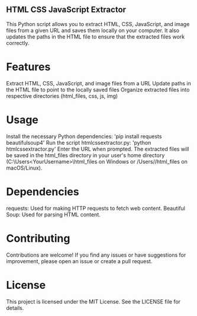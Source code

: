 
## HTML CSS JavaScript Extractor
This Python script allows you to extract HTML, CSS, JavaScript, and image files from a given URL and saves them locally on your computer. It also updates the paths in the HTML file to ensure that the extracted files work correctly.

# Features
Extract HTML, CSS, JavaScript, and image files from a URL
Update paths in the HTML file to point to the locally saved files
Organize extracted files into respective directories (html_files, css, js, img)
# Usage
Install the necessary Python dependencies:
'pip install requests beautifulsoup4'
Run the script htmlcssextractor.py:
'python htmlcssextractor.py'
Enter the URL when prompted.
The extracted files will be saved in the html_files directory in your user's home directory (C:\Users\<YourUsername>\html_files on Windows or /Users/<YourUsername>/html_files on macOS/Linux).
# Dependencies
requests: Used for making HTTP requests to fetch web content.
Beautiful Soup: Used for parsing HTML content.
# Contributing
Contributions are welcome! If you find any issues or have suggestions for improvement, please open an issue or create a pull request.

# License
This project is licensed under the MIT License. See the LICENSE file for details.
